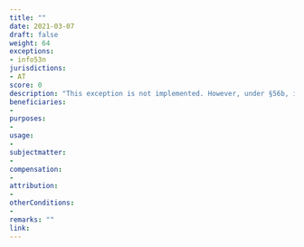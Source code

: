 ```yaml
---
title: ""
date: 2021-03-07
draft: false
weight: 64
exceptions:
- info53n
jurisdictions:
- AT
score: 0
description: "This exception is not implemented. However, under §56b, institutions open to the public may use image or sound carriers for public lectures, performances and presentations of the works recorded thereon for no more than two visitors to the facility at a time, provided this is not done for profit. For this purpose, the author is entitled to an adequate remuneration that can only be collected by collecting societies." 
beneficiaries:
- 
purposes: 
- 
usage:
- 
subjectmatter:
- 
compensation:
-
attribution: 
-
otherConditions: 
- 
remarks: ""
link: 
---
```

